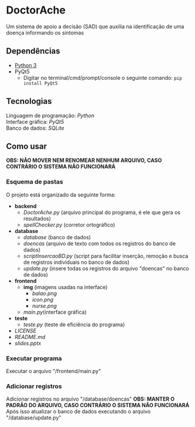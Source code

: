 # DoctorAche
Um sistema de apoio a decisão (SAD) que auxilia na identificação de uma doença informando os sintomas
  
## Dependências
- [Python 3](https://www.python.org/downloads/)
- PyQt5
  - Digitar no terminal/cmd/prompt/console o seguinte comando:
  ``` pip install PyQt5 ```
  
## Tecnologias
Linguagem de programação: *Python*  
Interface gráfica: *PyQt5*  
Banco de dados: *SQLite*  
  
## Como usar
**OBS: NÃO MOVER NEM RENOMEAR NENHUM ARQUIVO, CASO CONTRÁRIO O SISTEMA NÃO FUNCIONARÁ**
  
### Esquema de pastas
O projeto está organizado da seguinte forma:
- **backend**
  - *DoctorAche.py* (arquivo principal do programa, é ele que gera os resultados)
  - *spellChecker.py* (corretor ortográfico)
- **database**
  - *database* (banco de dados)
  - *doencas* (arquivo de texto com todos os registros do banco de dados)
  - *scriptInsercaoBD.py* (script para facilitar inserção, remoção e busca de registros individuais no banco de dados)
  - *update.py* (insere todas os registros do arquivo "doencas" no banco de dados)
- **frontend**
  - **img** (imagens usadas na interface)
    - *balao.png*
    - *icon.png*
    - *nurse.png*
  - *main.py*(interface gráfica)
- **teste**
  - *teste.py* (teste de eficiência do programa)
- *LICENSE* 
- *README.md*
- *slides.pptx* 

### Executar programa
Executar o arquivo "/frontend/main.py"
  
### Adicionar registros
Adicionar registros no arquivo "/database/doencas"
**OBS: MANTER O PADRÃO DO ARQUIVO, CASO CONTRÁRIO O SISTEMA NÃO FUNCIONARÁ**
Após isso atualizar o banco de dados executando o arquivo "/database/update.py"

     
  
